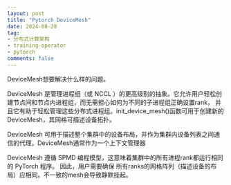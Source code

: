 ```yaml
---
layout: post
title: "Pytorch DeviceMesh"
date: 2024-08-28
tag:
- 分布式计算架构
- training-operator
- pytorch
comments: false
---
```


DeviceMesh想要解决什么样的问题。

DeviceMesh 是管理进程组（或 NCCL ）的更高级别的抽象。它允许用户轻松创建节点间和节点内进程组，而无需担心如何为不同的子进程组正确设置rank，
并且它有助于轻松管理这些分布式进程组。init_device_mesh()函数可用于创建新的 DeviceMesh，其网格可描述设备拓扑。

DeviceMesh 可用于描述整个集群中的设备布局，并作为集群内设备列表之间通信的代理。DeviceMesh通常作为一个上下文管理器

DeviceMesh 遵循 SPMD 编程模型，这意味着集群中的所有进程rank都运行相同的 PyTorch 程序。
因此，用户需要确保 所有ranks的网格阵列（描述设备的布局）应相同。不一致的mesh会导致静默挂起。

